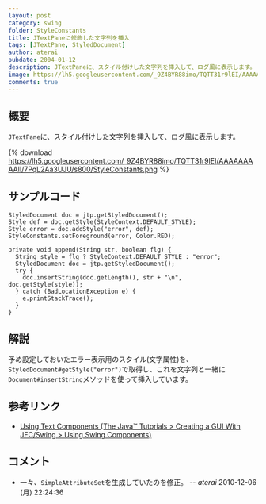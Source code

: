 ```yaml
---
layout: post
category: swing
folder: StyleConstants
title: JTextPaneに修飾した文字列を挿入
tags: [JTextPane, StyledDocument]
author: aterai
pubdate: 2004-01-12
description: JTextPaneに、スタイル付けした文字列を挿入して、ログ風に表示します。
image: https://lh5.googleusercontent.com/_9Z4BYR88imo/TQTT31r9lEI/AAAAAAAAAlI/7PqL2Aa3UJU/s800/StyleConstants.png
comments: true
---
```

## 概要
`JTextPane`に、スタイル付けした文字列を挿入して、ログ風に表示します。

{% download https://lh5.googleusercontent.com/_9Z4BYR88imo/TQTT31r9lEI/AAAAAAAAAlI/7PqL2Aa3UJU/s800/StyleConstants.png %}

## サンプルコード
<pre class="prettyprint"><code>StyledDocument doc = jtp.getStyledDocument();
Style def = doc.getStyle(StyleContext.DEFAULT_STYLE);
Style error = doc.addStyle("error", def);
StyleConstants.setForeground(error, Color.RED);
</code></pre>

<pre class="prettyprint"><code>private void append(String str, boolean flg) {
  String style = flg ? StyleContext.DEFAULT_STYLE : "error";
  StyledDocument doc = jtp.getStyledDocument();
  try {
    doc.insertString(doc.getLength(), str + "\n", doc.getStyle(style));
  } catch (BadLocationException e) {
    e.printStackTrace();
  }
}
</code></pre>

## 解説
予め設定しておいたエラー表示用のスタイル(文字属性)を、`StyledDocument#getStyle("error")`で取得し、これを文字列と一緒に`Document#insertString`メソッドを使って挿入しています。

## 参考リンク
- [Using Text Components (The Java™ Tutorials > Creating a GUI With JFC/Swing > Using Swing Components)](https://docs.oracle.com/javase/tutorial/uiswing/components/text.html)

<!-- dummy comment line for breaking list -->

## コメント
- 一々、`SimpleAttributeSet`を生成していたのを修正。 -- *aterai* 2010-12-06 (月) 22:24:36

<!-- dummy comment line for breaking list -->
